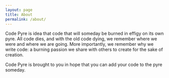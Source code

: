 ```yaml
---
layout: page
title: About
permalink: /about/
---
```


Code Pyre is idea that code that will someday be burned in effigy on its own pyre. All code dies, and with the old code dying, we remember where we were and where we are going. More importantly, we remember why we write code: a burning passion we share with others to create for the sake of creation.

Code Pyre is brought to you in hope that you can add your code to the pyre someday.